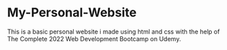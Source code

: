 # My-Personal-Website
This is a basic personal website i made using html and css with the help of The Complete 2022 Web Development Bootcamp on Udemy.
